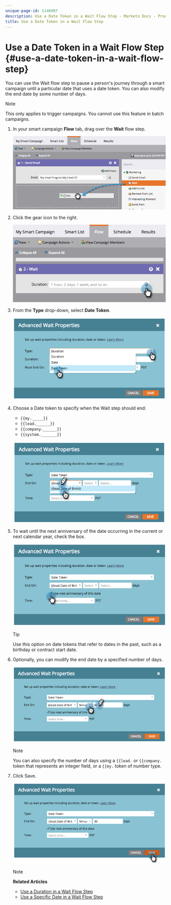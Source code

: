 ```yaml
---
unique-page-id: 1146997
description: Use a Date Token in a Wait Flow Step - Marketo Docs - Product Documentation
title: Use a Date Token in a Wait Flow Step
---
```


# Use a Date Token in a Wait Flow Step {#use-a-date-token-in-a-wait-flow-step}

You can use the Wait flow step to pause a person's journey through a smart campaign until a particular date that uses a date token. You can also modify the end date by some number of days.

>[!NOTE]
>
>This only applies to trigger campaigns. You cannot use this feature in batch campaigns. 

1. In your smart campaign **Flow** tab, drag over the **Wait** flow step.

   ![](assets/image2014-9-22-14-3a8-3a22.png)

1. Click the gear icon to the right.

   ![](assets/image2014-9-22-14-3a8-3a37.png)

1. From the **Type** drop-down, select **Date Token**.

   ![](assets/image2014-9-22-14-3a8-3a41.png)

1. Choose a Date token to specify when the Wait step should end:

    * `{{my._____}}`
    * `{{lead.______}}`
    * `{{company.______}}`
    * `{{system._______}}`

   ![](assets/image2014-9-22-14-3a9-3a33.png)

1. To wait until the next anniversary of the date occurring in the current or next calendar year, check the box. 

   ![](assets/image2014-9-22-14-3a9-3a37.png)

   >[!TIP]
   >
   >Use this option on date tokens that refer to dates in the past, such as a birthday or contract start date.

1. Optionally, you can modify the end date by a specified number of days. 

   ![](assets/image2014-9-22-14-3a9-3a57.png)

   >[!NOTE]
   >
   >You can also specify the number of days using a `{{lead.` or `{{company.` token that represents an integer field,  or a `{{my.` token of number type.

1. Click Save. 

   ![](assets/image2014-9-22-14-3a11-3a3.png)

   >[!NOTE]
   >
   >**Related Articles**
   >
   >* [Use a Duration in a Wait Flow Step](use-a-duration-in-a-wait-flow-step.md)
   >* [Use a Specific Date in a Wait Flow Step](use-a-specific-date-in-a-wait-flow-step.md)
 